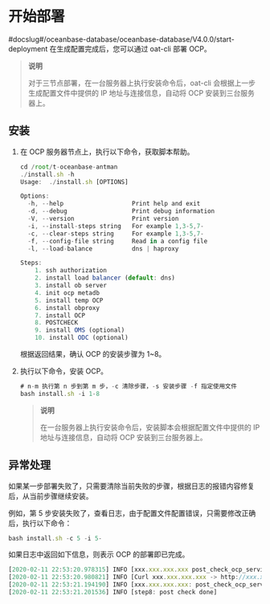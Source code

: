 # 开始部署
#docslug#/oceanbase-database/oceanbase-database/V4.0.0/start-deployment
在生成配置完成后，您可以通过 oat-cli 部署 OCP。

> **说明**
>
> 对于三节点部署，在一台服务器上执行安装命令后，oat-cli 会根据上一步生成配置文件中提供的 IP 地址与连接信息，自动将 OCP 安装到三台服务器上。

## 安装

1. 在 OCP 服务器节点上，执行以下命令，获取脚本帮助。

   ```javascript
   cd /root/t-oceanbase-antman
   ./install.sh -h
   Usage:  ./install.sh [OPTIONS]
   
   Options:
     -h, --help                   Print help and exit
     -d, --debug                  Print debug information
     -V, --version                Print version
     -i, --install-steps string   For example 1,3-5,7-
     -c, --clear-steps string     For example 1,3-5,7-
     -f, --config-file string     Read in a config file
     -l, --load-balance           dns | haproxy
   
   Steps:
       1. ssh authorization
       2. install load balancer (default: dns)
       3. install ob server
       4. init ocp metadb
       5. install temp OCP
       6. install obproxy
       7. install OCP
       8. POSTCHECK
       9. install OMS (optional)
       10. install ODC (optional)
   ```

   根据返回结果，确认 OCP 的安装步骤为 1\~8。

2. 执行以下命令，安装 OCP。

   ```javascript
   # n-m 执行第 n 步到第 m 步，-c 清除步骤，-s 安装步骤 -f 指定使用文件
   bash install.sh -i 1-8
   ```

   > **说明**
   >
   > 在一台服务器上执行安装命令后，安装脚本会根据配置文件中提供的 IP 地址与连接信息，自动将 OCP 安装到三台服务器上。

## 异常处理

如果某一步部署失败了，只需要清除当前失败的步骤，根据日志的报错内容修复后，从当前步骤继续安装。

例如，第 5 步安装失败了，查看日志，由于配置文件配置错误，只需要修改正确后，执行以下命令：

```javascript
bash install.sh -c 5 -i 5-
```

如果日志中返回如下信息，则表示 OCP 的部署即已完成。

```javascript
[2020-02-11 22:53:20.978315] INFO [xxx.xxx.xxx.xxx post_check_ocp_service start]
[2020-02-11 22:53:20.980821] INFO [Curl xxx.xxx.xxx.xxx -> http://xxx.xxx.xxx.xxx:8080/services?Action=GetObProxyConfig&User_ID=admin&UID=alibaba]
[2020-02-11 22:53:21.194190] INFO [xxx.xxx.xxx.xxx: post_check_ocp_service done]
[2020-02-11 22:53:21.201536] INFO [step8: post check done]
```
